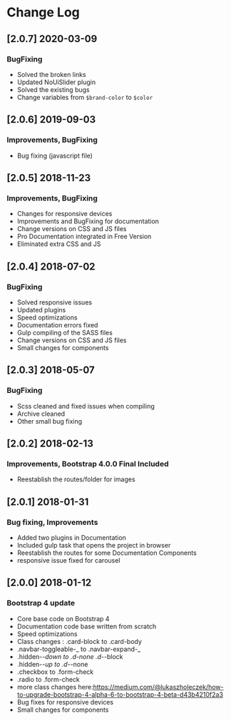 # Change Log

## [2.0.7] 2020-03-09

### BugFixing

- Solved the broken links
- Updated NoUiSlider plugin
- Solved the existing bugs
- Change variables from `$brand-color` to `$color`

## [2.0.6] 2019-09-03

### Improvements, BugFixing

- Bug fixing (javascript file)

## [2.0.5] 2018-11-23

### Improvements, BugFixing

- Changes for responsive devices
- Improvements and BugFixing for documentation
- Change versions on CSS and JS files
- Pro Documentation integrated in Free Version
- Eliminated extra CSS and JS

## [2.0.4] 2018-07-02

### BugFixing

- Solved responsive issues
- Updated plugins
- Speed optimizations
- Documentation errors fixed
- Gulp compiling of the SASS files
- Change versions on CSS and JS files
- Small changes for components

## [2.0.3] 2018-05-07

### BugFixing

- Scss cleaned and fixed issues when compiling
- Archive cleaned
- Other small bug fixing

## [2.0.2] 2018-02-13

### Improvements, Bootstrap 4.0.0 Final Included

- Reestablish the routes/folder for images

## [2.0.1] 2018-01-31

### Bug fixing, Improvements

- Added two plugins in Documentation
- Included gulp task that opens the project in browser
- Reestablish the routes for some Documentation Components
- responsive issue fixed for carousel

## [2.0.0] 2018-01-12

### Bootstrap 4 update

- Core base code on Bootstrap 4
- Documentation code base written from scratch
- Speed optimizations
- Class changes : .card-block to .card-body
- .navbar-toggleable-_ to .navbar-expand-_
- .hidden-_-down to .d-none .d-_-block
- .hidden-_-up to .d-_-none
- .checkbox to .form-check
- .radio to .form-check
- more class changes here:https://medium.com/@lukaszholeczek/how-to-upgrade-bootstrap-4-alpha-6-to-bootstrap-4-beta-d43b4210f2a3
- Bug fixes for responsive devices
- Small changes for components
